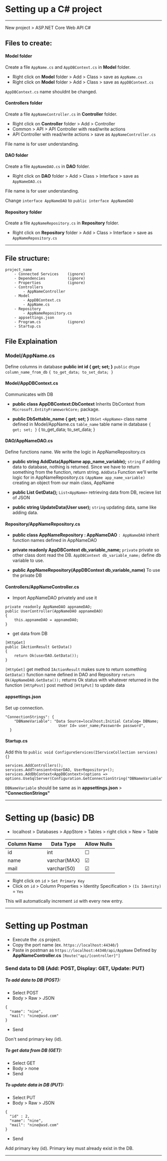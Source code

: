 # Setting up a C# project
-------------------------------------------------------------
New project > ASP.NET Core Web API C#

## Files to create:
#### __Model__ folder
Create a file ```AppName.cs``` and ```AppDBContext.cs``` in __Model__ folder.
* Right click on **Model** folder > Add > Class > save as ```AppName.cs```
* Right click on **Model** folder > Add > Class > save as ```AppDBContext.cs```

```AppDBContext.cs``` name shouldnt be changed.
#### __Controllers__ folder
Create a file ```AppNameController.cs``` in __Controller__ folder.
* Right click on **Controller** folder > Add > Controller
* Common > API > API Controller with read/write actions
* API Controller with read/write actions > save as ```AppNameController.cs```

File name is for user understanding.

#### __DAO__ folder
Create a file ```AppNameDAO.cs``` in __DAO__ folder.
* Right click on **DAO** folder > Add > Class > Interface > save as ```AppNameDAO.cs```

File name is for user understanding.

Change ```interface AppNameDAO``` to  ```public interface AppNameDAO```

#### __Repository__ folder
Create a file ```AppNameRepository.cs``` in __Repository__ folder.
* Right click on **Repository** folder > Add > Class > Interface > save as ```AppNameRepository.cs```
--------------------------------------------------------------------
## File structure:
```
project_name
    - Connected Services    (ignore)
    - Dependencies          (ignore)
    - Properties            (ignore)
    - Controllers
        - AppNameController
    - Model
        - AppDBContext.cs
        - AppName.cs
    - Repository
        - AppNameRepository.cs
    - appsettings.json
    - Program.cs            (ignore)
    - Startup.cs
```


## File Explaination
### Model/AppName.cs
Define columns in database
**public int id { get; set; }**
```public``` ```dtype``` ```column_name_from_db``` ```{ to_get_data; to_set_data; } ```

#### Model/AppDBContext.cs
Communicates with DB
- **public class AppDBContext:DbContext**
Inherits DbContext from ```Microsoft.EntityFrameworkCore;``` package.

- **public DbSet<AppName>table_name { get; set; }**
```DbSet```
```<AppName>``` class name defined in Model/AppName.cs
```table_name``` table name in database
```{ get; set; }``` { to_get_data; to_set_data; }

#### DAO/AppNameDAO.cs
Define functions name. We write the logic in AppNameRepository.cs
- **public string AddData(AppName app_name_variable);**
```string``` if adding data to database, nothing is returned. Since we have to return something from the function, return string.
```AddData``` Function we'll write logic for in AppNameRepository.cs
```(AppName app_name_variable)``` creating an object from our main class, AppName

- **public List<AppName> GetData();**
```List<AppName>``` retrieving data from DB, recieve list of JSON

- **public string UpdateData(User user);**
```string``` updating data, same like adding data.


#### Repository/AppNameRepository.cs
- **public class AppNameRepository : AppNameDAO**
```: AppNameDAO``` inherit function names defined in AppNameDAO

- **private readonly AppDBContext db_variable_name;**
```private``` private so other class dont read the DB.
```AppDBContext db_variable_name;``` define db variable to use.

- **public AppNameRepository(AppDBContext db_variable_name)**
To use the private DB


#### Controllers/AppNameController.cs
- Import AppNameDAO privately and use it
```
private readonly AppNameDAO appnameDAO;
public UserController(AppNameDAO appnameDAO)
{
    this.appnameDAO = appnameDAO;
}
```

- get data from DB
```
[HttpGet]
public IActionResult GetData()
{
    return Ok(userDAO.GetData());
}
```
```[HttpGet]``` get method
```IActionResult``` makes sure to return something
```GetData()``` function name defined in DAO and Repository
```return Ok(AppNameDAO.GetData());``` returns Ok status with whatever returned in the function
```[HttpPost]``` post method
```[HttpPut]``` to update data


#### appsettings.json
Set up connection.
```
"ConnectionStrings": {
    "DBNameVariable": "Data Source=localhost;Initial Catalog= DBName;
                        User Id= user_name;Password= password",
  }
  ```


 #### Startup.cs
 Add this to ```public void ConfigureServices(IServiceCollection services) {}```
 ```
 services.AddControllers();
services.AddTransient<UserDAO, UserRepository>();
services.AddDbContext<AppDBContext>(options => options.UseSqlServer(Configuration.GetConnectionString("DBNameVariable")));
```
```DBNameVariable``` should be same as in **appsettings.json** > **"ConnectionStrings"**


----------------------------------------------------------------
# Setting up (basic) DB
- localhost > Databases > AppStore > Tables > right click > New > Table

|Column Name | Data Type | Allow Nulls|
|------------|-----------|------------|
|id          |int        | &#9744;    |
|name        |varchar(MAX)| &#9745;   |
|mail          |varchar(50)| &#9745;    |

- Right click on ```id``` > ```Set Primary Key```
- Click on ```id``` > Column Properties > Identity Specification > ```(Is Identity)``` = ```Yes```

This will automatically increment ```id``` with every new entry.

-------------------------------------------------------------------------------
# Setting up Postman
- Execute the .cs project.
- Copy the port name (ex. ```https://localhost:44340/```)
- Paste in postman as ```https://localhost:44340/api/AppName``` 
Defined by __AppNameController.cs__ ```[Route("api/[controller]"]```

### Send data to DB (Add: POST, Display: GET, Update: PUT)
##### To add data to DB (POST):
- Select POST
- Body > Raw > JSON
```
{
  "name": "nine",
  "mail": "nine@asd.com"
}
```
- Send

Don't send primary key (id).

##### To get data from DB (GET):
- Select GET
- Body > none
- Send

##### To update data in DB (PUT):
- Select PUT
- Body > Raw > JSON
```
{
  "id" : 2,
  "name": "nine",
  "mail": "nine@asd.com"
}
```
- Send
 

Add primary key (id). Primary key must already exist in the DB.

------------------------------------------------------------------------


